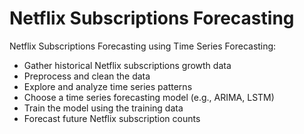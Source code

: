 # Netflix Subscriptions Forecasting
Netflix Subscriptions Forecasting using Time Series Forecasting: 
* Gather historical Netflix subscriptions growth data
* Preprocess and clean the data
* Explore and analyze time series patterns
* Choose a time series forecasting model (e.g., ARIMA, LSTM)
* Train the model using the training data
* Forecast future Netflix subscription counts
